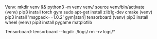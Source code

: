 Venv:
mkdir venv && python3 -m venv venv/
source venv/bin/activate
(venv) pip3 install torch gym
sudo apt-get install zlib1g-dev cmake
(venv) pip3 install 'msgpack==1.0.2' gym[atari] tensorboard
(venv) pip3 install wheel
(venv) pip3 install pygame matplotlib

Tensorboard:
tensorboard --logdir ./logs/
rm -rv logs/*
